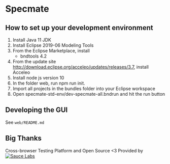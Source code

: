 # Specmate

## How to set up your development environment
1. Install Java 11 JDK
2. Install Eclipse 2019-06 Modeling Tools
3. From the Eclipse Marketplace, install 
    - bndtools 4.2
4. From the update site http://download.eclipse.org/acceleo/updates/releases/3.7, install Acceleo
5. Install node js version 10
6. In the folder web, run npm run init.
7. Import all projects in the bundles folder into your Eclipse workspace
8. Open specmate-std-env/dev-specmate-all.bndrun and hit the run button

## Developing the GUI

See ```web/README.md```

## Big Thanks

Cross-browser Testing Platform and Open Source <3 Provided by [![Sauce Labs](Sauce-Labs_Horiz_Red-Grey_RGB_200x28.png)][homepage]

[homepage]: https://saucelabs.com
